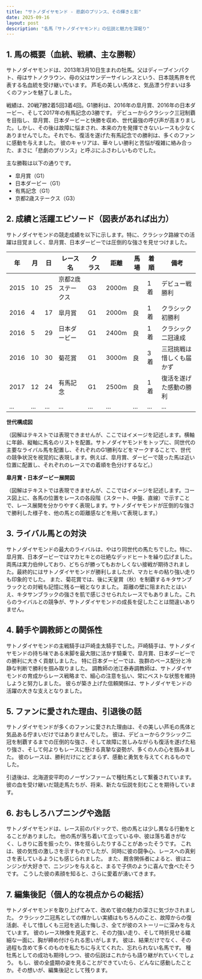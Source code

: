 ```yaml
---
title: "サトノダイヤモンド - 悲劇のプリンス、その輝きと影"
date: 2025-09-16
layout: post
description: "名馬『サトノダイヤモンド』の伝説と魅力を深堀り"
---
```


## 1. 馬の概要（血統、戦績、主な勝鞍）

サトノダイヤモンドは、2013年3月10日生まれの牡馬。父はディープインパクト、母はサトノクラウン、母の父はサンデーサイレンスという、日本競馬界を代表する名血統を受け継いでいます。  芦毛の美しい馬体と、気品漂う佇まいは多くのファンを魅了しました。

戦績は、20戦7勝2着5回3着4回。G1勝利は、2016年の皐月賞、2016年の日本ダービー、そして2017年の有馬記念の3勝です。  デビューからクラシック三冠制覇を目指し、皐月賞、日本ダービーと快勝を収め、世代最強の呼び声が高まりました。しかし、その後は故障に悩まされ、本来の力を発揮できないレースも少なくありませんでした。それでも、復活を遂げた有馬記念での勝利は、多くのファンに感動を与えました。  彼のキャリアは、華々しい勝利と苦悩が複雑に絡み合った、まさに「悲劇のプリンス」と呼ぶにふさわしいものでした。

主な勝鞍は以下の通りです。

* 皐月賞（G1）
* 日本ダービー（G1）
* 有馬記念（G1）
* 京都2歳ステークス（G3）


## 2. 成績と活躍エピソード（図表があれば出力）

サトノダイヤモンドの競走成績を以下に示します。特に、クラシック路線での活躍は目覚ましく、皐月賞、日本ダービーでは圧倒的な強さを見せつけました。

| 年 | 月 | 日 | レース名 | クラス | 距離 | 馬場 | 着順 | 備考 |
|---|---|---|---|---|---|---|---|---|
| 2015 | 10 | 25 | 京都2歳ステークス | G3 | 2000m | 良 | 1着 | デビュー戦勝利 |
| 2016 | 4 | 17 | 皐月賞 | G1 | 2000m | 良 | 1着 | クラシック初勝利 |
| 2016 | 5 | 29 | 日本ダービー | G1 | 2400m | 良 | 1着 | クラシック二冠達成 |
| 2016 | 10 | 30 | 菊花賞 | G1 | 3000m | 良 | 3着 | 三冠挑戦は惜しくも届かず |
| 2017 | 12 | 24 | 有馬記念 | G1 | 2500m | 良 | 1着 | 復活を遂げた感動の勝利 |
| ... | ... | ... | ... | ... | ... | ... | ... | ... |


**世代構成図**

（図解はテキストでは表現できませんが、ここではイメージを記述します。横軸に年齢、縦軸に馬名のリストを配置。サトノダイヤモンドをトップに、同世代の主要なライバル馬を配置し、それぞれのG1勝利などをマークすることで、世代の競争状況を視覚的に表現します。例えば、皐月賞、ダービーで競った馬は近い位置に配置し、それぞれのレースでの着順を色分けするなど。）

**皐月賞・日本ダービー展開図**

（図解はテキストでは表現できませんが、ここではイメージを記述します。コース図上に、各馬の位置をレースの各段階（スタート、中盤、直線）で示すことで、レース展開を分かりやすく表現します。サトノダイヤモンドが圧倒的な強さで勝利した様子を、他の馬との距離感などを用いて表現します。）


## 3. ライバル馬との対決

サトノダイヤモンドの最大のライバルは、やはり同世代の馬たちでした。特に、皐月賞、日本ダービーではマカヒキとの壮絶なデッドヒートを繰り広げました。両馬は実力伯仲しており、どちらが勝ってもおかしくない接戦が期待されました。最終的にはサトノダイヤモンドが勝利しましたが、マカヒキの粘り強い走りも印象的でした。  また、菊花賞では、後に天皇賞（秋）を制覇するキタサンブラックとの対戦も記憶に残る一戦となりました。  距離の壁に阻まれたとはいえ、キタサンブラックの強さを肌で感じさせられたレースでもありました。これらのライバルとの競争が、サトノダイヤモンドの成長を促したことは間違いありません。


## 4. 騎手や調教師との関係性

サトノダイヤモンドの主戦騎手は戸崎圭太騎手でした。戸崎騎手は、サトノダイヤモンドの持ち味である末脚を最大限に活かす騎乗で、皐月賞、日本ダービーでの勝利に大きく貢献しました。  特に日本ダービーでは、抜群のペース配分と冷静な判断で勝利を掴み取りました。  調教師の池江泰寿調教師は、サトノダイヤモンドの育成からレース戦略まで、細心の注意を払い、常にベストな状態を維持しようと努力しました。  彼らが築き上げた信頼関係は、サトノダイヤモンドの活躍の大きな支えとなりました。


## 5. ファンに愛された理由、引退後の話

サトノダイヤモンドが多くのファンに愛された理由は、その美しい芦毛の馬体と気品ある佇まいだけではありませんでした。  彼は、デビューからクラシック二冠を制覇するまでの圧倒的な強さ、そして故障に苦しみながらも復活を遂げた粘り強さ、そして何よりもレースに懸ける真摯な姿勢が、多くの人の心を掴みました。  彼のレースは、勝利だけにとどまらず、感動と勇気を与えてくれるものでした。

引退後は、北海道安平町のノーザンファームで種牡馬として繋養されています。  彼の血を受け継いだ競走馬たちが、将来、新たな伝説を刻むことを期待しています。


## 6. おもしろハプニングや逸話

サトノダイヤモンドは、レース前のパドックで、他の馬とは少し異なる行動をとることがありました。  他の馬が落ち着いて立っている中、彼は落ち着きがなく、しきりに首を振ったり、体を揺らしたりすることがあったそうです。  これは、彼の気性の激しさを示すものでしたが、同時に彼の闘争心、レースへの真剣さを表しているようにも感じられました。  また、厩舎関係者によると、彼はニンジンが大好きで、ニンジンを与えると、まるで子供のように喜んで食べたそうです。  こうした彼の素顔を知ると、さらに愛着が湧いてきます。


## 7. 編集後記（個人的な視点からの総括）

サトノダイヤモンドを取り上げてみて、改めて彼の魅力の深さに気づかされました。  クラシック二冠馬としての輝かしい実績はもちろんのこと、故障からの復活劇、そして惜しくも三冠を逃した悔しさ、全てが彼のストーリーに深みを与えています。  彼のレース映像を見返すと、その力強い走り、そして時折見せる繊細な一面に、胸が締め付けられる思いがします。  彼は、結果だけでなく、その過程も含めて多くのものを私たちに与えてくれた、忘れられない名馬です。  種牡馬としての成功も期待しつつ、彼の伝説はこれからも語り継がれていくでしょう。  もし、彼の全盛期の姿を見ることができていたら、どんなに感動したことか。その想いが、編集後記として残ります。
